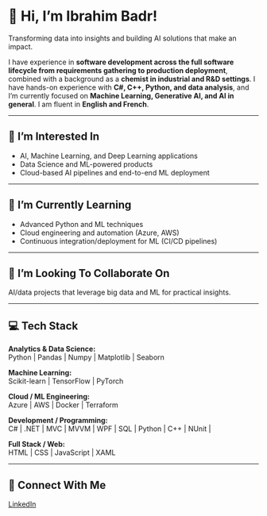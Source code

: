 # 👋 Hi, I’m Ibrahim Badr!

Transforming data into insights and building AI solutions that make an impact.  

I have experience in **software development across the full software lifecycle from requirements gathering to production deployment**, combined with a background as a **chemist in industrial and R&D settings**. I have hands-on experience with **C#, C++, Python, and data analysis**, and I’m currently focused on **Machine Learning, Generative AI, and AI in general**. I am fluent in **English and French**.

---

## 👀 I’m Interested In
- AI, Machine Learning, and Deep Learning applications  
- Data Science and ML-powered products  
- Cloud-based AI pipelines and end-to-end ML deployment  

---

## 🌱 I’m Currently Learning
- Advanced Python and ML techniques  
- Cloud engineering and automation (Azure, AWS)  
- Continuous integration/deployment for ML (CI/CD pipelines)  

---

## 💞️ I’m Looking To Collaborate On
AI/data projects that leverage big data and ML for practical insights.

---

## 💻 Tech Stack

**Analytics & Data Science:**  
Python | Pandas | Numpy | Matplotlib | Seaborn  

**Machine Learning:**  
Scikit-learn | TensorFlow | PyTorch  

**Cloud / ML Engineering:**  
Azure | AWS | Docker | Terraform

**Development / Programming:**  
C# | .NET | MVC | MVVM | WPF | SQL | Python | C++ | NUnit | 

**Full Stack / Web:**  
HTML | CSS | JavaScript | XAML  

---

## 🤝 Connect With Me
[LinkedIn](https://www.linkedin.com/in/ibrahim-badr/)  
